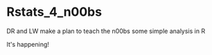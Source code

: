 # Rstats_4_n00bs
DR and LW make a plan to teach the n00bs some simple analysis in R

It's happening!
